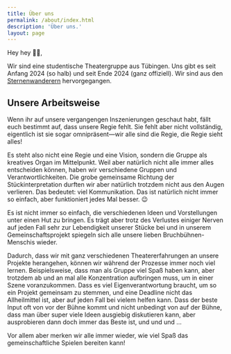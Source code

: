 ```yaml
---
title: Über uns
permalink: /about/index.html
description: 'Über uns.'
layout: page
---
```


Hey hey 👋👋,

Wir sind eine studentische Theatergruppe aus Tübingen. Uns gibt es seit Anfang 2024 (so halb) und seit Ende 2024 (ganz offiziell). Wir sind aus den <a href="https://sternenwanderer.github.io">Sternenwanderern</a> hervorgegangen.

## Unsere Arbeitsweise

Wenn ihr auf unsere vergangengen Inszenierungen geschaut habt, fällt euch bestimmt auf, dass unsere Regie fehlt. Sie fehlt aber nicht vollständig, eigentlich ist sie sogar omnipräsent—wir alle sind die Regie, die Regie sieht alles!

Es steht also nicht eine Regie und eine Vision, sondern die Gruppe als kreatives Organ im Mittelpunkt. Weil aber natürlich nicht alle immer alles entscheiden können, haben wir verschiedene Gruppen und Verantwortlichkeiten. Die grobe gemeinsame Richtung der Stückinterpretation durften wir aber natürlich trotzdem nicht aus den Augen verlieren. Das bedeutet: viel Kommunikation. Das ist natürlich nicht immer so einfach, aber funktioniert jedes Mal besser. 😉

Es ist nicht immer so einfach, die verschiedenen Ideen und Vorstellungen unter einen Hut zu bringen. Es trägt aber trotz des Verlustes einiger Nerven auf jeden Fall sehr zur Lebendigkeit unserer Stücke bei und in unserem Gemeinschaftsprojekt spiegeln sich alle unsere lieben Bruchbühnen-Menschis wieder.

Dadurch, dass wir mit ganz verschiedenen Theatererfahrungen an unsere Projekte herangehen, können wir während der Prozesse immer noch viel lernen. Beispielsweise, dass man als Gruppe viel Spaß haben kann, aber trotzdem ab und an mal alle Konzentration aufbringen muss, um in einer Szene voranzukommen. Dass es viel Eigenverantwortung braucht, um so ein Projekt gemeinsam zu stemmen, und eine Deadline nicht das Allheilmittel ist, aber auf jeden Fall bei vielem helfen kann. Dass der beste Input oft von vor der Bühne kommt und nicht unbedingt von auf der Bühne, dass man über super viele Ideen ausgiebig diskutieren kann, aber ausprobieren dann doch immer das Beste ist, und und und …

Vor allem aber merken wir alle immer wieder, wie viel Spaß das gemeinschaftliche Spielen bereiten kann!
